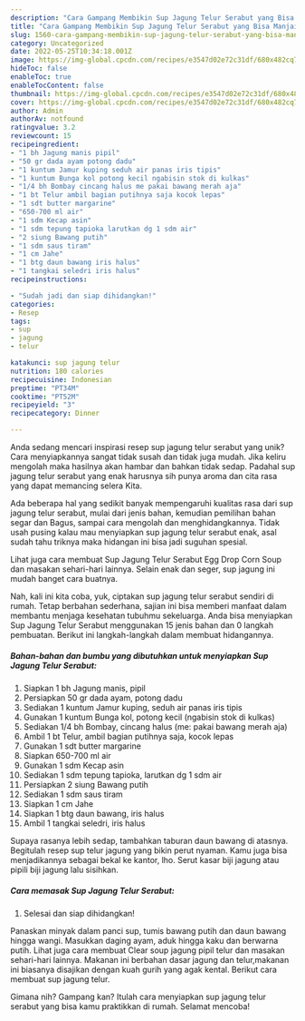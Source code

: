 ```yaml
---
description: "Cara Gampang Membikin Sup Jagung Telur Serabut yang Bisa Manjain Lidah"
title: "Cara Gampang Membikin Sup Jagung Telur Serabut yang Bisa Manjain Lidah"
slug: 1560-cara-gampang-membikin-sup-jagung-telur-serabut-yang-bisa-manjain-lidah
category: Uncategorized
date: 2022-05-25T10:34:18.001Z
image: https://img-global.cpcdn.com/recipes/e3547d02e72c31df/680x482cq70/sup-jagung-telur-serabut-foto-resep-utama.jpg
hideToc: false
enableToc: true
enableTocContent: false
thumbnail: https://img-global.cpcdn.com/recipes/e3547d02e72c31df/680x482cq70/sup-jagung-telur-serabut-foto-resep-utama.jpg
cover: https://img-global.cpcdn.com/recipes/e3547d02e72c31df/680x482cq70/sup-jagung-telur-serabut-foto-resep-utama.jpg
author: Admin
authorAv: notfound
ratingvalue: 3.2
reviewcount: 15
recipeingredient:
- "1 bh Jagung manis pipil"
- "50 gr dada ayam potong dadu"
- "1 kuntum Jamur kuping seduh air panas iris tipis"
- "1 kuntum Bunga kol potong kecil ngabisin stok di kulkas"
- "1/4 bh Bombay cincang halus me pakai bawang merah aja"
- "1 bt Telur ambil bagian putihnya saja kocok lepas"
- "1 sdt butter margarine"
- "650-700 ml air"
- "1 sdm Kecap asin"
- "1 sdm tepung tapioka larutkan dg 1 sdm air"
- "2 siung Bawang putih"
- "1 sdm saus tiram"
- "1 cm Jahe"
- "1 btg daun bawang iris halus"
- "1 tangkai seledri iris halus"
recipeinstructions:

- "Sudah jadi dan siap dihidangkan!"
categories:
- Resep
tags:
- sup
- jagung
- telur

katakunci: sup jagung telur 
nutrition: 180 calories
recipecuisine: Indonesian
preptime: "PT34M"
cooktime: "PT52M"
recipeyield: "3"
recipecategory: Dinner

---
```





Anda sedang mencari inspirasi resep sup jagung telur serabut yang unik? Cara menyiapkannya sangat tidak susah dan tidak juga mudah. Jika keliru mengolah maka hasilnya akan hambar dan bahkan tidak sedap. Padahal sup jagung telur serabut yang enak harusnya sih punya aroma dan cita rasa yang dapat memancing selera Kita.





Ada beberapa hal yang sedikit banyak mempengaruhi kualitas rasa dari sup jagung telur serabut, mulai dari jenis bahan, kemudian pemilihan bahan segar dan Bagus, sampai cara mengolah dan menghidangkannya. Tidak usah pusing kalau mau menyiapkan sup jagung telur serabut enak,      asal sudah tahu triknya maka hidangan ini bisa jadi suguhan spesial.














Lihat juga cara membuat Sup Jagung Telur Serabut Egg Drop Corn Soup dan masakan sehari-hari lainnya. Selain enak dan seger, sup jagung ini mudah banget cara buatnya.






Nah, kali ini kita coba, yuk, ciptakan sup jagung telur serabut sendiri di rumah. Tetap berbahan sederhana, sajian ini bisa memberi manfaat dalam membantu menjaga kesehatan tubuhmu sekeluarga. Anda bisa menyiapkan Sup Jagung Telur Serabut menggunakan 15 jenis bahan dan 0 langkah pembuatan. Berikut ini langkah-langkah dalam membuat hidangannya.

<!--inarticleads1-->

##### Bahan-bahan dan bumbu yang dibutuhkan untuk menyiapkan Sup Jagung Telur Serabut:

1. Siapkan 1 bh Jagung manis, pipil
1. Persiapkan 50 gr dada ayam, potong dadu
1. Sediakan 1 kuntum Jamur kuping, seduh air panas iris tipis
1. Gunakan 1 kuntum Bunga kol, potong kecil (ngabisin stok di kulkas)
1. Sediakan 1/4 bh Bombay, cincang halus (me: pakai bawang merah aja)
1. Ambil 1 bt Telur, ambil bagian putihnya saja, kocok lepas
1. Gunakan 1 sdt butter margarine
1. Siapkan 650-700 ml air
1. Gunakan 1 sdm Kecap asin
1. Sediakan 1 sdm tepung tapioka, larutkan dg 1 sdm air
1. Persiapkan 2 siung Bawang putih
1. Sediakan 1 sdm saus tiram
1. Siapkan 1 cm Jahe
1. Siapkan 1 btg daun bawang, iris halus
1. Ambil 1 tangkai seledri, iris halus


Supaya rasanya lebih sedap, tambahkan taburan daun bawang di atasnya. Begitulah resep sup telur jagung yang bikin perut nyaman. Kamu juga bisa menjadikannya sebagai bekal ke kantor, lho. Serut kasar biji jagung atau pipili biji jagung lalu sisihkan. 

<!--inarticleads2-->

##### Cara memasak Sup Jagung Telur Serabut:


1. Selesai dan siap dihidangkan!

Panaskan minyak dalam panci sup, tumis bawang putih dan daun bawang hingga wangi. Masukkan daging ayam, aduk hingga kaku dan berwarna putih. Lihat juga cara membuat Clear soup jagung pipil telur dan masakan sehari-hari lainnya. Makanan ini berbahan dasar jagung dan telur,makanan ini biasanya disajikan dengan kuah gurih yang agak kental. Berikut cara membuat sup jagung telur. 

Gimana nih? Gampang kan? Itulah cara menyiapkan sup jagung telur serabut yang bisa kamu praktikkan di rumah. Selamat mencoba!
